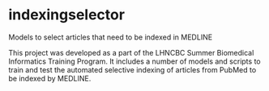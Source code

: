 # indexingselector
Models to select articles that need to be indexed in MEDLINE

This project was developed as a part of the LHNCBC Summer Biomedical Informatics Training Program. It includes a number of models and scripts to train and test the automated selective indexing of articles from PubMed to be indexed by MEDLINE. 

